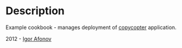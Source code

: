 Description
===========

Example cookbook - manages deployment of [copycopter](https://github.com/copycopter/copycopter-server) application.

2012 - [Igor Afonov](https://iafonov.github.com)